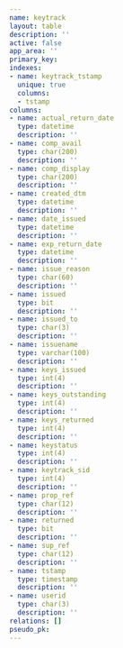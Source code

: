 ```yaml
---
name: keytrack
layout: table
description: ''
active: false
app_area: ''
primary_key: 
indexes:
- name: keytrack_tstamp
  unique: true
  columns:
  - tstamp
columns:
- name: actual_return_date
  type: datetime
  description: ''
- name: comp_avail
  type: char(200)
  description: ''
- name: comp_display
  type: char(200)
  description: ''
- name: created_dtm
  type: datetime
  description: ''
- name: date_issued
  type: datetime
  description: ''
- name: exp_return_date
  type: datetime
  description: ''
- name: issue_reason
  type: char(60)
  description: ''
- name: issued
  type: bit
  description: ''
- name: issued_to
  type: char(3)
  description: ''
- name: issuename
  type: varchar(100)
  description: ''
- name: keys_issued
  type: int(4)
  description: ''
- name: keys_outstanding
  type: int(4)
  description: ''
- name: keys_returned
  type: int(4)
  description: ''
- name: keystatus
  type: int(4)
  description: ''
- name: keytrack_sid
  type: int(4)
  description: ''
- name: prop_ref
  type: char(12)
  description: ''
- name: returned
  type: bit
  description: ''
- name: sup_ref
  type: char(12)
  description: ''
- name: tstamp
  type: timestamp
  description: ''
- name: userid
  type: char(3)
  description: ''
relations: []
pseudo_pk: 
---
```


